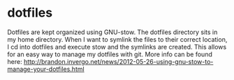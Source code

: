 # dotfiles

Dotfiles are kept organized using GNU-stow. The dotfiles directory sits in my home directory.
When I want to symlink the files to their correct location, I cd into dotfiles and execute
stow <module-name> and the symlinks are created. This allows for an easy way to manage
my dotfiles with git. More info can be found here:
http://brandon.invergo.net/news/2012-05-26-using-gnu-stow-to-manage-your-dotfiles.html
